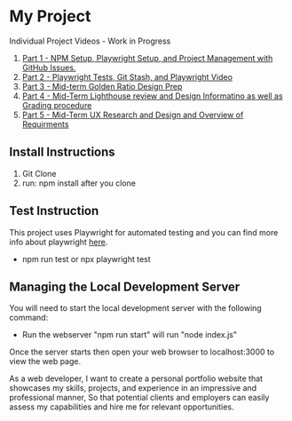 # My Project

Individual Project Videos - Work in Progress

1. [Part 1 - NPM Setup, Playwright Setup, and Project Management with GitHub Issues.](https://youtu.be/Lkc1B5KZZfM)
2. [Part 2 - Playwright Tests, Git Stash, and Playwright Video](https://youtu.be/V-Cf-lwtZ58)
3. [Part 3 - Mid-term Golden Ratio Design Prep](https://youtu.be/Oy3tpy6100Y)
4. [Part 4 - Mid-Term Lighthouse review and Design Informatino as well as Grading procedure](https://youtu.be/ObWBlUWgvXo)
5. [Part 5 - Mid-Term UX Research and Design and Overview of Requirments](https://youtu.be/-1vCv0qli6o)

## Install Instructions

1.  Git Clone
2.  run: npm install after you clone

## Test Instruction
This project uses Playwright for automated testing and you can find more info about playwright [here](https://playwright.dev/docs/intro).

* npm run test or npx playwright test

## Managing the Local Development Server
You will need to start the local development server with the following command:

* Run the webserver "npm run start" will run "node index.js" 

Once the server starts then open your web browser to localhost:3000 to view the web page.


As a web developer,
I want to create a personal portfolio website that showcases my skills, projects, and experience in an impressive and professional manner,
So that potential clients and employers can easily assess my capabilities and hire me for relevant opportunities.
